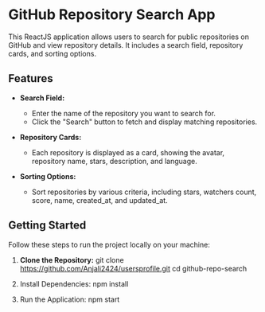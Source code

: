 # GitHub Repository Search App

This ReactJS application allows users to search for public repositories on GitHub and view repository details. It includes a search field, repository cards, and sorting options.

## Features

- **Search Field:**
  - Enter the name of the repository you want to search for.
  - Click the "Search" button to fetch and display matching repositories.

- **Repository Cards:**
  - Each repository is displayed as a card, showing the avatar, repository name, stars, description, and language.

- **Sorting Options:**
  - Sort repositories by various criteria, including stars, watchers count, score, name, created_at, and updated_at.

## Getting Started

Follow these steps to run the project locally on your machine:

1. **Clone the Repository:**
   git clone https://github.com/Anjali2424/usersprofile.git
   cd github-repo-search

2. Install Dependencies:
   npm install
   
3. Run the Application:
   npm start

